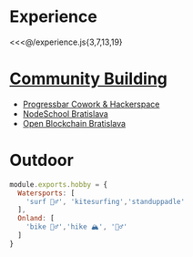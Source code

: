 # Experience  

<<<@/experience.js{3,7,13,19}

# [Community Building]() 
* [Progressbar Cowork & Hackerspace](https://cowork.progressbar.sk)
* [NodeSchool Bratislava](https://www.meetup.com/nodejsbratislava)
* [Open Blockchain Bratislava](https://meetup.com/openblockchainbratislava/)

# Outdoor
```js
module.exports.hobby = {
  Watersports: [
    'surf 🏄‍♂️', 'kitesurfing','standuppadle'
  ],
  Onland: [
    'bike 🚵‍♂️','hike 🏔', '🧗‍♂️' 
  ]
}
```
